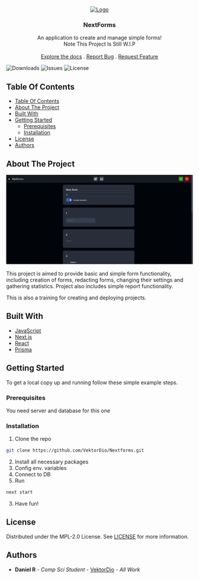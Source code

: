 
<br/>
<p align="center">
  <a href="https://github.com/ShaanCoding/ReadME-Generator">
    <img src="public/favicon.ico" alt="Logo" width="80" height="80">
  </a>

<h3 align="center">NextForms</h3>

<p align="center">
An application to create and manage simple forms!
<br/>
Note This Project Is Still W.I.P
<br/>
<br/>
<a href="https://github.com/VektorDio/Nextforms">Explore the docs</a>
.
<a href="https://github.com/VektorDio/Nextforms/issues">Report Bug</a>
.
<a href="https://github.com/VektorDio/Nextforms/issues">Request Feature</a>
</p>

![Downloads](https://img.shields.io/github/downloads/VektorDio/Nextforms/total)  ![Issues](https://img.shields.io/github/issues/VektorDio/Nextforms) ![License](https://img.shields.io/github/license/VektorDio/Nextforms) 

## Table Of Contents

- [Table Of Contents](#table-of-contents)
- [About The Project](#about-the-project)
- [Built With](#built-with)
- [Getting Started](#getting-started)
    - [Prerequisites](#prerequisites)
    - [Installation](#installation)
- [License](#license)
- [Authors](#authors)

## About The Project

![Screen Shot](images/Screenshot.png)

This project is aimed to provide basic and simple form functionality, 
including creation of forms, redacting forms, changing their settings and gathering statistics. 
Project also includes simple report functionality.

This is also a training for creating and deploying projects.

## Built With

- [JavaScript](https://www.javascript.com/)
- [Next.js](https://nextjs.org/)
- [React](https://react.dev/)
- [Prisma](https://www.prisma.io/)

## Getting Started

To get a local copy up and running follow these simple example steps.

### Prerequisites

You need server and database for this one

### Installation

1. Clone the repo

```sh
git clone https://github.com/VektorDio/Nextforms.git
```

2. Install all necessary packages
3. Config env. variables
4. Connect to DB
3. Run
```sh
next start
```
3. Have fun!

## License

Distributed under the MPL-2.0 License. See [LICENSE](https://github.com/VektorDio/Nextforms/blob/main/LICENSE.md) for more information.

## Authors

- **Daniel R** - _Comp Sci Student_ - [VektorDio](https://github.com/VektorDio/) - _All Work_

